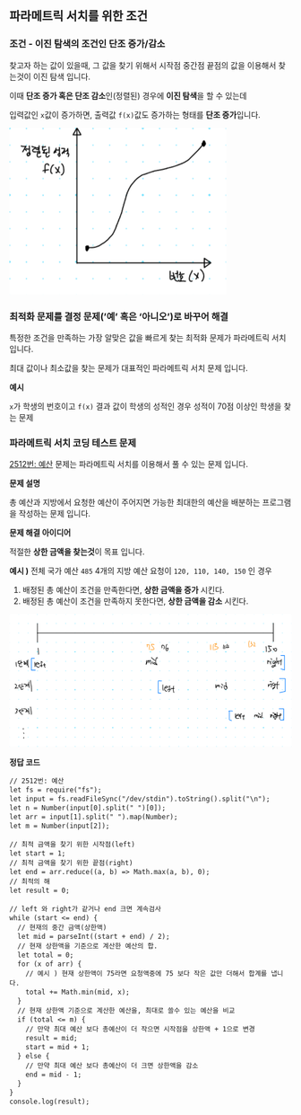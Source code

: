## 파라메트릭 서치를 위한 조건

### 조건 - 이진 탐색의 조건인 단조 증가/감소

찾고자 하는 값이 있을때, 그 값을 찾기 위해서 시작점 중간점 끝점의 값을 이용해서 찾는것이 이진 탐색 입니다.

이때 **단조 증가 혹은 단조 감소**인(정렬된) 경우에 **이진 탐색**을 할 수 있는데

입력값인 `x`값이 증가하면, 출력값 `f(x)`값도 증가하는 형태를 **단조 증가**입니다.

![Untitled](images/parametric1.png)

### 최적화 문제를 결정 문제(’예’ 혹은 ‘아니오’)로 바꾸어 해결

특정한 조건을 만족하는 가장 알맞은 값을 빠르게 찾는 최적화 문제가 파라메트릭 서치 입니다.

최대 값이나 최소값을 찾는 문제가 대표적인 파라메트릭 서치 문제 입니다.

**예시**

`x`가 학생의 번호이고 `f(x)` 결과 값이 학생의 성적인 경우 성적이 70점 이상인 학생을 찾는 문제

### 파라메트릭 서치 코딩 테스트 문제

[2512번: 예산](https://www.acmicpc.net/problem/2512) 문제는 파라메트릭 서치를 이용해서 풀 수 있는 문제 입니다.

**문제 설명**

총 예산과 지방에서 요청한 예산이 주어지면 가능한 최대한의 예산을 배분하는 프로그램을 작성하는 문제 입니다.

**문제 해결 아이디어**

적절한 **상한 금액을 찾는것**이 목표 입니다.

**예시 )** 전체 국가 예산 `485`
4개의 지방 예산 요청이 `120, 110, 140, 150` 인 경우

1. 배정된 총 예산이 조건을 만족한다면, **상한 금액을 증가** 시킨다.
2. 배정된 총 예산이 조건을 만족하지 못한다면, **상한 금액을 감소** 시킨다.

![Untitled](images/parametric2.png)

**정답 코드**

```tsx
// 2512번: 예산
let fs = require("fs");
let input = fs.readFileSync("/dev/stdin").toString().split("\n");
let n = Number(input[0].split(" ")[0]);
let arr = input[1].split(" ").map(Number);
let m = Number(input[2]);

// 최적 금액을 찾기 위한 시작점(left)
let start = 1;
// 최적 금액을 찾기 위한 끝점(right)
let end = arr.reduce((a, b) => Math.max(a, b), 0);
// 최적의 해
let result = 0;

// left 와 right가 같거나 end 크면 계속검사
while (start <= end) {
  // 현재의 중간 금액(상한액)
  let mid = parseInt((start + end) / 2);
  // 현재 상한액을 기준으로 계산한 예산의 합.
  let total = 0;
  for (x of arr) {
    // 예시 ) 현재 상한액이 75라면 요청액중에 75 보다 작은 값만 더해서 합계를 냅니다.
    total += Math.min(mid, x);
  }
  // 현재 상한액 기준으로 계산한 예산을, 최대로 쓸수 있는 예산을 비교
  if (total <= m) {
    // 만약 최대 예산 보다 총예산이 더 작으면 시작점을 상한액 + 1으로 변경
    result = mid;
    start = mid + 1;
  } else {
    // 만약 최대 예산 보다 총예산이 더 크면 상한액을 감소
    end = mid - 1;
  }
}
console.log(result);
```